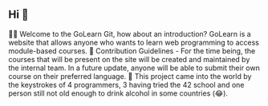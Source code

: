 ## Hi 👋

🙋‍♀️ Welcome to the GoLearn Git, how about an introduction? GoLearn is a website that allows anyone who wants to learn web programming to access module-based courses. 
🌈 Contribution Guidelines - For the time being, the courses that will be present on the site will be created and maintained by the internal team. In a future update, anyone will be able to submit their own course on their preferred language.
🧙 This project came into the world by the keystrokes of 4 programmers, 3 having tried the 42 school and one person still not old enough to drink alcohol in some countries (😂).
